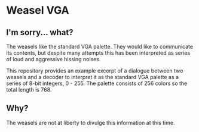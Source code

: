 # Weasel VGA

## I'm sorry... what?

The weasels like the standard VGA palette. They would like to communicate its contents, but despite many attempts
this has been interpreted as series of loud and aggressive hissing noises.

This repository provides an example excerpt of a dialogue between two weasels and a decoder to interpret it as
the standard VGA palette as a series of 8-bit integers, 0 - 255. The palette consists of 256 colors so the total
length is 768.

## Why?

The weasels are not at liberty to divulge this information at this time.
